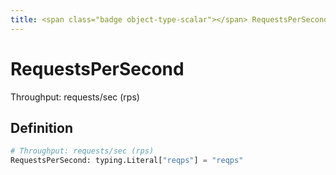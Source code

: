 ```yaml
---
title: <span class="badge object-type-scalar"></span> RequestsPerSecond
---
```

# <span class="badge object-type-scalar"></span> RequestsPerSecond

Throughput: requests/sec (rps)

## Definition

```python
# Throughput: requests/sec (rps)
RequestsPerSecond: typing.Literal["reqps"] = "reqps"
```
